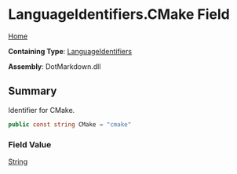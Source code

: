 # LanguageIdentifiers\.CMake Field

[Home](../../../README.md)

**Containing Type**: [LanguageIdentifiers](../README.md)

**Assembly**: DotMarkdown\.dll

## Summary

Identifier for CMake\.

```csharp
public const string CMake = "cmake"
```

### Field Value

[String](https://docs.microsoft.com/en-us/dotnet/api/system.string)

